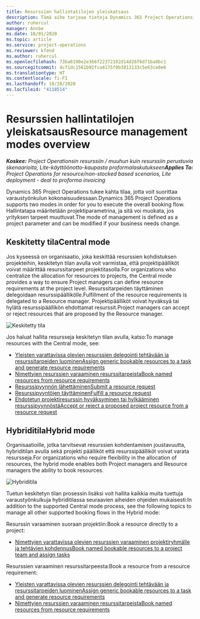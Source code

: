 ```yaml
---
title: Resurssien hallintatilojen yleiskatsaus
description: Tämä aihe tarjoaa tietoja Dynamics 365 Project Operationsin uusista resurssinhallintatoiminnosta.
author: ruhercul
manager: Annbe
ms.date: 10/01/2020
ms.topic: article
ms.service: project-operations
ms.reviewer: kfend
ms.author: ruhercul
ms.openlocfilehash: 73ba6190e2e366f22372102d14d26f6d71ba0bc1
ms.sourcegitcommit: 4cf1dc1561b92fca4175f0b3813133c5e63ce8e6
ms.translationtype: HT
ms.contentlocale: fi-FI
ms.lasthandoff: 10/28/2020
ms.locfileid: "4118514"
---
```

# <a name="resource-management-modes-overview"></a><span data-ttu-id="10812-103">Resurssien hallintatilojen yleiskatsaus</span><span class="sxs-lookup"><span data-stu-id="10812-103">Resource management modes overview</span></span>

<span data-ttu-id="10812-104">_**Koskee:** Project Operationsin resurssiin / muuhun kuin resurssiin perustuvia skenaarioita, Lite-käyttöönotto-kaupasta proformalaskutukseen_</span><span class="sxs-lookup"><span data-stu-id="10812-104">_**Applies To:** Project Operations for resource/non-stocked based scenarios, Lite deployment - deal to proforma invoicing_</span></span>


<span data-ttu-id="10812-105">Dynamics 365 Project Operations tukee kahta tilaa, jotta voit suorittaa varaustyönkulun kokonaisuudessaan.</span><span class="sxs-lookup"><span data-stu-id="10812-105">Dynamics 365 Project Operations supports two modes in order for you to execute the overall booking flow.</span></span> <span data-ttu-id="10812-106">Hallintatapa määritetään projektiparametrina, ja sitä voi muokata, jos yrityksen tarpeet muuttuvat.</span><span class="sxs-lookup"><span data-stu-id="10812-106">The mode of management is defined as a project parameter and can be modified if your business needs change.</span></span>    

## <a name="central-mode"></a><span data-ttu-id="10812-107">Keskitetty tila</span><span class="sxs-lookup"><span data-stu-id="10812-107">Central mode</span></span>
<span data-ttu-id="10812-108">Jos kyseessä on organisaatio, joka keskittää resurssien kohdistuksen projekteihin, keskitetyn tilan avulla voit varmistaa, että projektipäälliköt voivat määrittää resurssitarpeet projektitasolla.</span><span class="sxs-lookup"><span data-stu-id="10812-108">For organizations who centralize the allocation for resources to projects, the Central mode provides a way to ensure Project managers can define resource requirements at the project level.</span></span> <span data-ttu-id="10812-109">Resurssitarpeiden täyttäminen delegoidaan resurssipäällikölle.</span><span class="sxs-lookup"><span data-stu-id="10812-109">Fulfillment of the resource requirements is delegated to a Resource manager.</span></span> <span data-ttu-id="10812-110">Projektipäälliköt voivat hyväksyä tai hylätä resurssipäällikön ehdottamat resurssit.</span><span class="sxs-lookup"><span data-stu-id="10812-110">Project managers can accept or reject resources that are proposed by the Resource manager.</span></span>

![Keskitetty tila](./media/resource-management-central.png)

<span data-ttu-id="10812-112">Jos haluat hallita resursseja keskitetyn tilan avulla, katso:</span><span class="sxs-lookup"><span data-stu-id="10812-112">To manage resources with the Central mode, see:</span></span>

- [<span data-ttu-id="10812-113">Yleisten varattavissa olevien resurssien delegointi tehtävään ja resurssitarpeiden luominen</span><span class="sxs-lookup"><span data-stu-id="10812-113">Assign generic bookable resources to a task and generate resource requirements</span></span>](https://docs.microsoft.com/dynamics365/project-service/assign-generic-bookable-resource)
- [<span data-ttu-id="10812-114">Nimettyjen resurssien varaaminen resurssitarpeista</span><span class="sxs-lookup"><span data-stu-id="10812-114">Book named resources from resource requirements</span></span>](https://docs.microsoft.com/dynamics365/project-service/book-named-resource)
- [<span data-ttu-id="10812-115">Resurssipyynnön lähettäminen</span><span class="sxs-lookup"><span data-stu-id="10812-115">Submit a resource request</span></span>](https://docs.microsoft.com/dynamics365/project-service/submit-resource-request)
- [<span data-ttu-id="10812-116">Resurssipyyntöjen täyttäminen</span><span class="sxs-lookup"><span data-stu-id="10812-116">Fulfill a resource request</span></span>](https://docs.microsoft.com/dynamics365/project-service/resource-management-fulfill-requests)
- [<span data-ttu-id="10812-117">Ehdotetun projektiresurssin hyväksyminen tai hylkääminen resurssipyynnöstä</span><span class="sxs-lookup"><span data-stu-id="10812-117">Accept or reject a proposed project resource from a resource request</span></span>](https://docs.microsoft.com/dynamics365/project-service/accept-reject-proposed-resource)

## <a name="hybrid-mode"></a><span data-ttu-id="10812-118">Hybriditila</span><span class="sxs-lookup"><span data-stu-id="10812-118">Hybrid mode</span></span>
<span data-ttu-id="10812-119">Organisaatioille, jotka tarvitsevat resurssien kohdentamisen joustavuutta, hybriditilan avulla sekä projekti päälliköt että resurssipäälliköt voivat varata resursseja.</span><span class="sxs-lookup"><span data-stu-id="10812-119">For organizations who require flexibility in the allocation of resources, the hybrid mode enables both Project managers and Resource managers the ability to book resources.</span></span>

![Hybriditila](./media/resource-management-hybrid.png)

<span data-ttu-id="10812-121">Tuetun keskitetyn tilan prosessin lisäksi voit hallita kaikkia muita tuettuja varaustyönkulkuja hybriditilassa seuraavien aiheiden ohjeiden mukaisesti:</span><span class="sxs-lookup"><span data-stu-id="10812-121">In addition to the supported Central mode process, see the following topics to manage all other supported booking flows in the Hybrid mode:</span></span>

<span data-ttu-id="10812-122">Resurssin varaaminen suoraan projektiin:</span><span class="sxs-lookup"><span data-stu-id="10812-122">Book a resource directly to a project:</span></span>
- [<span data-ttu-id="10812-123">Nimettyjen varattavissa olevien resurssien varaaminen projektiryhmälle ja tehtävien kohdennus</span><span class="sxs-lookup"><span data-stu-id="10812-123">Book named bookable resources to a project team and assign tasks</span></span>](https://docs.microsoft.com/dynamics365/project-service/assign-named-bookable-resource)

<span data-ttu-id="10812-124">Resurssien varaaminen resurssitarpeesta:</span><span class="sxs-lookup"><span data-stu-id="10812-124">Book a resource from a resource requirement:</span></span>
- [<span data-ttu-id="10812-125">Yleisten varattavissa olevien resurssien delegointi tehtävään ja resurssitarpeiden luominen</span><span class="sxs-lookup"><span data-stu-id="10812-125">Assign generic bookable resources to a task and generate resource requirements</span></span>](https://docs.microsoft.com/dynamics365/project-service/assign-generic-bookable-resource)
- [<span data-ttu-id="10812-126">Nimettyjen resurssien varaaminen resurssitarpeista</span><span class="sxs-lookup"><span data-stu-id="10812-126">Book named resources from resource requirements</span></span>](https://docs.microsoft.com/dynamics365/project-service/book-named-resource)
